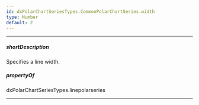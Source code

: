 ```yaml
---
id: dxPolarChartSeriesTypes.CommonPolarChartSeries.width
type: Number
default: 2
---
```

---
##### shortDescription
Specifies a line width.

##### propertyOf
dxPolarChartSeriesTypes.linepolarseries

---
